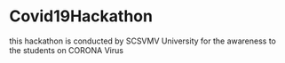 # Covid19Hackathon
this hackathon is conducted by SCSVMV University for the awareness to the students on CORONA Virus
